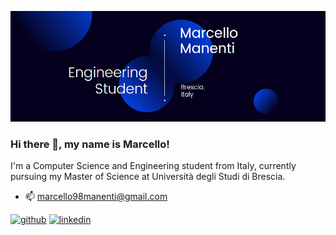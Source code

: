 
![banner](https://github.com/marcello-m/marcello-m/blob/decd088082b6e34c4ffaa7d53234104e6670156b/banner.png)
### Hi there 👋, my name is Marcello!

I'm a Computer Science and Engineering student from Italy, currently pursuing my Master of Science at Università degli Studi di Brescia.

- 📫 marcello98manenti@gmail.com 

[<img src='https://cdn.jsdelivr.net/npm/simple-icons@3.0.1/icons/github.svg' alt='github' height='40'>](https://github.com/marcello-m)  [<img src='https://cdn.jsdelivr.net/npm/simple-icons@3.0.1/icons/linkedin.svg' alt='linkedin' height='40'>](https://www.linkedin.com/in/marcello-manenti/)  
